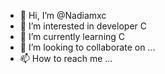 - 👋 Hi, I’m @Nadiamxc
- 👀 I’m interested in developer C
- 🌱 I’m currently learning C
- 💞️ I’m looking to collaborate on ...
- 📫 How to reach me ...

<!---
Nadiamxc/Nadiamxc is a ✨ special ✨ repository because its `README.md` (this file) appears on your GitHub profile.
You can click the Preview link to take a look at your changes.
--->
